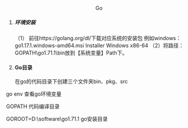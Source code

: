 <center>Go</center>





1. ##### 环境安装

   （1）  前往https://golang.org/dl/下载对应系统的安装包
   例如windows：go1.17.1.windows-amd64.msi	Installer	Windows	x86-64
   （2）将路径：GOPATH\go1.71.1\bin放到【系统变量】Path下。
   
2. #### Go目录

   在go的代码目录下创建三个文件夹bin、pkg、src



go env 查看go环境变量

GOPATH 代码编译目录

GOROOT=D:\software\go1.71.1 go安装目录





